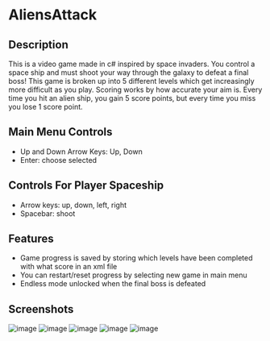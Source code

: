 # AliensAttack
 
## Description
This is a video game made in c# inspired by space invaders. You control a space ship and must shoot your way through the galaxy to defeat a final boss! This game is broken up into 5 different levels which get increasingly more difficult as you play. Scoring works by how accurate your aim is. Every time you hit an alien ship, you gain 5 score points, but every time you miss you lose 1 score point.

## Main Menu Controls
- Up and Down Arrow Keys: Up, Down
- Enter: choose selected

## Controls For Player Spaceship
- Arrow keys: up, down, left, right
- Spacebar: shoot

## Features
- Game progress is saved by storing which levels have been completed with what score in an xml file
- You can restart/reset progress by selecting new game in main menu
- Endless mode unlocked when the final boss is defeated

## Screenshots
![image](https://github.com/kbaggott1/AliensAttack/assets/93663166/61887664-b94e-4085-b64a-d918bd4aeaa0)
![image](https://github.com/kbaggott1/AliensAttack/assets/93663166/e561dfe0-4521-43e1-9b8c-415430124f01)
![image](https://github.com/kbaggott1/AliensAttack/assets/93663166/01fb6269-fc61-4ab0-93ff-a00acd9d8e55)
![image](https://github.com/kbaggott1/AliensAttack/assets/93663166/9b685862-1824-4211-a796-2225e5325c10)
![image](https://github.com/kbaggott1/AliensAttack/assets/93663166/02e579ad-9b53-4a54-9ec7-dc4730b29352)

